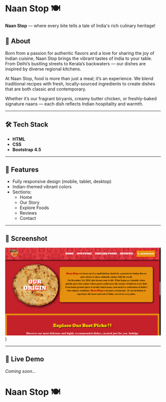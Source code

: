 # Naan Stop 🍽️

**Naan Stop** — where every bite tells a tale of India's rich culinary heritage!

## 📜 About
Born from a passion for authentic flavors and a love for sharing the joy of Indian cuisine, Naan Stop brings the vibrant tastes of India to your table. From Delhi’s bustling streets to Kerala’s backwaters — our dishes are inspired by diverse regional kitchens.

At Naan Stop, food is more than just a meal; it’s an experience. We blend traditional recipes with fresh, locally-sourced ingredients to create dishes that are both classic and contemporary.

Whether it’s our fragrant biryanis, creamy butter chicken, or freshly-baked signature naans — each dish reflects Indian hospitality and warmth.

---

## 🛠️ Tech Stack
- **HTML**
- **CSS**
- **Bootstrap 4.5**

---

## 📱 Features
- Fully responsive design (mobile, tablet, desktop)
- Indian-themed vibrant colors
- Sections:
  - Home
  - Our Story
  - Explore Foods
  - Reviews
  - Contact
---

## 📸 Screenshot
![Restaurant Screenshot](https://github.com/being-basu/restaurant-website/blob/main/Restaurant%20Website/images/restro%20SS.png)) <!-- Replace with your actual screenshot filename -->

---

## 🚀 Live Demo
*Coming soon...*
# Naan Stop 🍽️


